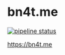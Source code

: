 # bn4t.me

[![pipeline status](https://git.bn4t.me/root/bn4t.me/badges/master/pipeline.svg)](https://git.bn4t.me/root/bn4t.me/commits/master)

https://bn4t.me